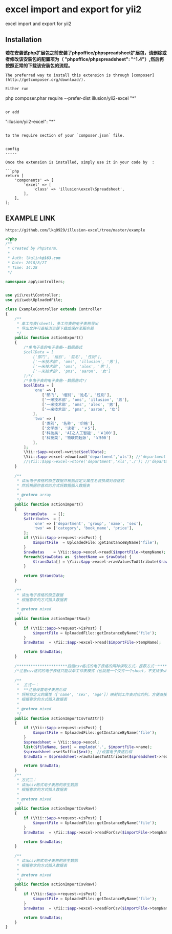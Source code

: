 excel import and export for yii2
================================
excel import and export for yii2

Installation
------------
**若在安装该php扩展包之前安装了phpoffice/phpspreadsheet扩展包，请删除或者修改该安装包的配置项为（ "phpoffice/phpspreadsheet": "^1.4"）,然后再按照正常的下载该安装包的流程。**
```
The preferred way to install this extension is through [composer](http://getcomposer.org/download/).

Either run

```
php composer.phar require --prefer-dist illusion/yii2-excel "*"
```

or add

```
"illusion/yii2-excel": "*"
```

to the require section of your `composer.json` file.


config
-----

Once the extension is installed, simply use it in your code by  :

```php
return [
    'components' => [
        'excel' => [
            'class' => 'illusion\excel\Spreadsheet',
        ],
    ],
];
`````
EXAMPLE LINK
-----
```
https://github.com/lkq0929/illusion-excel/tree/master/example
```
```php
<?php
/**
 * Created by PhpStorm.
 *
 * Auth: lkqlink@163.com
 * Date: 2018/8/27
 * Time: 14:28
 */

namespace app\controllers;


use yii\rest\Controller;
use yii\web\UploadedFile;

class ExampleController extends Controller
{
    /**
     * 单工作表(sheet)、多工作表的电子表格导出
     * 导出文件可直接浏览器下载或保存至服务器
     */
    public function actionExport()
    {
        /*单电子表的电子表格--数据格式
        $cellData = [
            ['部门', '组别', '姓名', '性别'],
            ['一米技术部', 'oms', 'illusion', '男'],
            ['一米技术部', 'oms', 'alex', '男'],
            ['一米技术部', 'pms', 'aaron', '女']
        ];*/
        /*多电子表的电子表格--数据格式*/
        $cellData = [
            'one' => [
                ['部门', '组别', '姓名', '性别'],
                ['一米技术部', 'oms', 'illusion', '男'],
                ['一米技术部', 'oms', 'alex', '男'],
                ['一米技术部', 'pms', 'aaron', '女']
            ],
            'two' => [
                ['类别', '名称', '价格'],
                ['文学类', '读者', '￥5'],
                ['科技类', 'AI之人工智能', '￥100'],
                ['科技类', '物联网起源', '￥500']
            ],
        ];
        \Yii::$app->excel->write($cellData);
        \Yii::$app->excel->download('department','xls'); //'department' 自定义电子表格名,直接下载名称为department.xls的文件
        //\Yii::$app->excel->store('department','xls','./'); //'department' 自定义电子表格名,保存名称为department.xls
    }
    
    /**
     * 读出电子表格的原生数据并根据自定义属性名装换成对应格式
     * 然后根据你喜欢的方式将数据插入数据表
     *
     * @return array
     */
    public function actionImport()
    {
        $transData   = [];
        $attributes  = [
            'one' => ['department', 'group', 'name', 'sex'],
            'two' => ['category', 'book_name', 'price'],
        ];
        if (\Yii::$app->request->isPost) {
            $importFile  = UploadedFile::getInstanceByName('file');
        }
        $rawDatas    = \Yii::$app->excel->read($importFile->tempName);
        foreach($rawDatas as  $sheetName => $rawData) {
            $transData[] = \Yii::$app->excel->rawValuesToAttribute($rawData, $attributes[$sheetName]);
        }
        
        return $transData;
    }
    
    /**
     * 读出电子表格的原生数据
     * 根据喜欢的方式插入数据表
     *
     * @return mixed
     */
    public function actionImportRaw()
    {
        if (\Yii::$app->request->isPost) {
            $importFile = UploadedFile::getInstanceByName('file');
        }
        $rawDatas  = \Yii::$app->excel->read($importFile->tempName);

        return $rawDatas;
    }   
    
    /**********************后缀csv格式的电子表格的两种读取方式，推荐方式一************************/
    /*注意csv格式的电子表格只能以单工作表模式（也就是一个文件一个sheet，不支持多sheet工作模式）*/
    
    /**
     *  方式一：
     *  **注意设置电子表格后缀
     * 将把自定义的属性（['name', 'sex', 'age']）映射到工作表对应的列，方便直接后面直接插入数据表
     * 根据喜欢的方式插入数据表
     *
     * @return mixed
     */
    public function actionImportCsvToAttr()
    {
        if (\Yii::$app->request->isPost) {
            $importFile = UploadedFile::getInstanceByName('file');
        }
        $spreadsheet = \Yii::$app->excel;
        list($fileName, $ext) = explode('.', $importFile->name);
        $spreadsheet->setSuffix($ext);  //设置电子表格后缀
        $rawData = $spreadsheet->rawValuesToAttribute($spreadsheet->read($importFile->tempName), ['name', 'sex', 'age']); //单工作表格：将自定义的列名称映射到对应的电子表格中的列名称

        return $rawData;
    }
    /**
     * 方式二：
     * 读出csv格式电子表格的原生数据
     * 根据喜欢的方式插入数据表
     *
     * @return mixed
     */
    public function actionImportCsvRaw()
    {
        if (\Yii::$app->request->isPost) {
            $importFile = UploadedFile::getInstanceByName('file');
        }
        $rawDatas  = \Yii::$app->excel->readForCsv($importFile->tempName);

        return $rawDatas;
    }
    
    /**
     * 读出csv格式电子表格的原生数据
     * 根据喜欢的方式插入数据表
     *
     * @return mixed
     */
    public function actionImportCsvRaw()
    {
        if (\Yii::$app->request->isPost) {
            $importFile = UploadedFile::getInstanceByName('file');
        }
        $rawDatas  = \Yii::$app->excel->readForCsv($importFile->tempName);

        return $rawDatas;
    }
}
```
